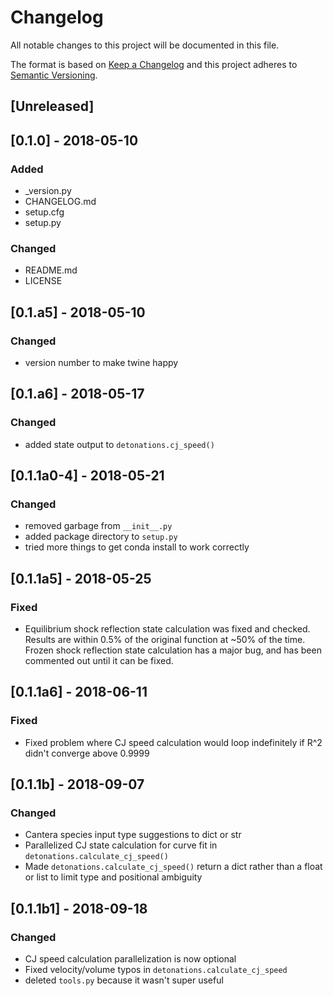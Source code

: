 # Changelog
All notable changes to this project will be documented in this file.

The format is based on [Keep a Changelog](http://keepachangelog.com/en/1.0.0/)
and this project adheres to [Semantic Versioning](http://semver.org/spec/v2.0.0.html).

## [Unreleased]

## [0.1.0] - 2018-05-10
### Added
- _version.py
- CHANGELOG.md
- setup.cfg
- setup.py

### Changed
- README.md
- LICENSE


## [0.1.a5] - 2018-05-10
### Changed
- version number to make twine happy

## [0.1.a6] - 2018-05-17
### Changed
- added state output to `detonations.cj_speed()`

## [0.1.1a0-4] - 2018-05-21
### Changed
- removed garbage from `__init__.py`
- added package directory to `setup.py`
- tried more things to get conda install to work correctly

## [0.1.1a5] - 2018-05-25
### Fixed
- Equilibrium shock reflection state calculation was fixed and checked. Results are within 0.5% of the original function at ~50% of the time. Frozen shock reflection state calculation has a major bug, and has been commented out until it can be fixed.

## [0.1.1a6] - 2018-06-11
### Fixed
- Fixed problem where CJ speed calculation would loop indefinitely if R^2 didn't converge above 0.9999

## [0.1.1b] - 2018-09-07
### Changed
- Cantera species input type suggestions to dict or str
- Parallelized CJ state calculation for curve fit in `detonations.calculate_cj_speed()`
- Made `detonations.calculate_cj_speed()` return a dict rather than a float or list to limit type and positional ambiguity

## [0.1.1b1] - 2018-09-18
### Changed
- CJ speed calculation parallelization is now optional
- Fixed velocity/volume typos in `detonations.calculate_cj_speed`
- deleted `tools.py` because it wasn't super useful
